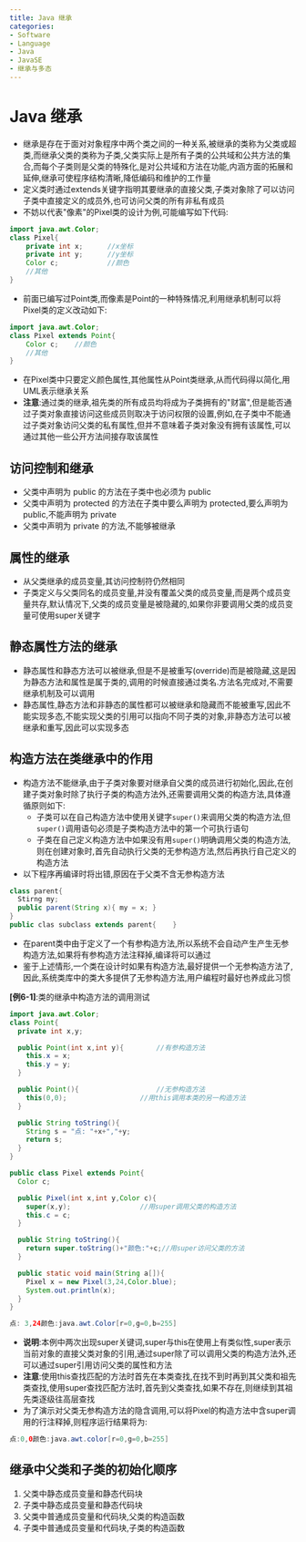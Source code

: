 ```yaml
---
title: Java 继承
categories:
- Software
- Language
- Java
- JavaSE
- 继承与多态
---
```

# Java 继承

- 继承是存在于面对对象程序中两个类之间的一种关系,被继承的类称为父类或超类,而继承父类的类称为子类,父类实际上是所有子类的公共域和公共方法的集合,而每个子类则是父类的特殊化,是对公共域和方法在功能,内涵方面的拓展和延伸,继承可使程序结构清晰,降低编码和维护的工作量
- 定义类时通过extends关键字指明其要继承的直接父类,子类对象除了可以访问子类中直接定义的成员外,也可访问父类的所有非私有成员
- 不妨以代表"像素"的Pixel类的设计为例,可能编写如下代码:

```java
import java.awt.Color;
class Pixel{
    private int x;		//x坐标
    private int y;		//y坐标
    Color c;			//颜色
    //其他
}
```

- 前面已编写过Point类,而像素是Point的一种特殊情况,利用继承机制可以将Pixel类的定义改动如下:

```java
import java.awt.Color;
class Pixel extends Point{
    Color c;	//颜色
    //其他
}
```

- 在Pixel类中只要定义颜色属性,其他属性从Point类继承,从而代码得以简化,用UML表示继承关系
- **注意**:通过类的继承,祖先类的所有成员均将成为子类拥有的"财富",但是能否通过子类对象直接访问这些成员则取决于访问权限的设置,例如,在子类中不能通过子类对象访问父类的私有属性,但并不意味着子类对象没有拥有该属性,可以通过其他一些公开方法间接存取该属性

## 访问控制和继承

- 父类中声明为 public 的方法在子类中也必须为 public
- 父类中声明为 protected 的方法在子类中要么声明为 protected,要么声明为 public,不能声明为 private
- 父类中声明为 private 的方法,不能够被继承

## 属性的继承

- 从父类继承的成员变量,其访问控制符仍然相同
- 子类定义与父类同名的成员变量,并没有覆盖父类的成员变量,而是两个成员变量共存,默认情况下,父类的成员变量是被隐藏的,如果你非要调用父类的成员变量可使用super关键字

## 静态属性方法的继承

- 静态属性和静态方法可以被继承,但是不是被重写(override)而是被隐藏,这是因为静态方法和属性是属于类的,调用的时候直接通过类名.方法名完成对,不需要继承机制及可以调用
- 静态属性,静态方法和非静态的属性都可以被继承和隐藏而不能被重写,因此不能实现多态,不能实现父类的引用可以指向不同子类的对象,非静态方法可以被继承和重写,因此可以实现多态

## 构造方法在类继承中的作用

- 构造方法不能继承,由于子类对象要对继承自父类的成员进行初始化,因此,在创建子类对象时除了执行子类的构造方法外,还需要调用父类的构造方法,具体遵循原则如下:
  - 子类可以在自己构造方法中使用关键字`super()`来调用父类的构造方法,但`super()`调用语句必须是子类构造方法中的第一个可执行语句
  - 子类在自己定义构造方法中如果没有用`super()`明确调用父类的构造方法,则在创建对象时,首先自动执行父类的无参构造方法,然后再执行自己定义的构造方法
- 以下程序再编译时将出错,原因在于父类不含无参构造方法

```java
class parent{
  Stirng my;
  public parent(String x){ my = x; }
}
public clas subclass extends parent{    }
```

- 在parent类中由于定义了一个有参构造方法,所以系统不会自动产生产生无参构造方法,如果将有参构造方法注释掉,编译将可以通过
- 鉴于上述情形,一个类在设计时如果有构造方法,最好提供一个无参构造方法了,因此,系统类库中的类大多提供了无参构造方法,用户编程时最好也养成此习惯

**[例6-1]**:类的继承中构造方法的调用测试

```java
import java.awt.Color;
class Point{
  private int x,y;

  public Point(int x,int y){		//有参构造方法
    this.x = x;
    this.y = y;
  }

  public Point(){					//无参构造方法
    this(0,0);					//用this调用本类的另一构造方法
  }

  public String toString(){
    String s = "点: "+x+","+y;
    return s;
  }
}

public class Pixel extends Point{
  Color c;

  public Pixel(int x,int y,Color c){
    super(x,y);					//用super调用父类的构造方法
    this.c = c;
  }

  public String toString(){
    return super.toString()+"颜色:"+c;//用super访问父类的方法
  }

  public static void main(String a[]){
    Pixel x = new Pixel(3,24,Color.blue);
    System.out.println(x);
  }
}

点: 3,24颜色:java.awt.Color[r=0,g=0,b=255]
```

- **说明**:本例中两次出现super关键词,super与this在使用上有类似性,super表示当前对象的直接父类对象的引用,通过super除了可以调用父类的构造方法外,还可以通过super引用访问父类的属性和方法
- **注意**:使用this查找匹配的方法时首先在本类查找,在找不到时再到其父类和祖先类查找,使用super查找匹配方法时,首先到父类查找,如果不存在,则继续到其祖先类逐级往高层查找
- 为了演示对父类无参构造方法的隐含调用,可以将Pixel的构造方法中含super调用的行注释掉,则程序运行结果将为:

```java
点:0,0颜色:java.awt.color[r=0,g=0,b=255]
```

## 继承中父类和子类的初始化顺序

1. 父类中静态成员变量和静态代码块
2. 子类中静态成员变量和静态代码块
3. 父类中普通成员变量和代码块,父类的构造函数
4. 子类中普通成员变量和代码块,子类的构造函数